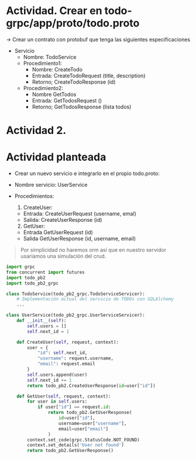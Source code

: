 
# Actividad. Crear en todo-grpc/app/proto/todo.proto

-> Crear un contrato con protobuf que tenga las siguientes especificaciones

- Servicio
    - Nombre: TodoService
    - Procedimiento1:
        - Nombre: CreateTodo
        - Entrada: CreateTodoRequest (title, description)
        - Retorno; CreateTodoResponse (id)
    - Procedimiento2:
        - Nombre GetTodos 
        - Entrada: GetTodosRequest ()
        - Retorno; GetTodosResponse (lista todos)

# Actividad 2.

# Actividad planteada

- Crear un nuevo servicio e integrarlo en el propio todo.proto:

- Nombre servicio: UserService
- Procedimientos:
  1. CreateUser:
    - Entrada: CreateUserRequest (username, emal)
    - Salida: CreateUserResponse (id)
  2. GetUser:
    - Entrada GetUserRequest (id)
    - Salida GetUserResponse (id, username, email)

> Por simplicidad no haremos orm así que en nuestro servidor usaríamos una simulación del crud.


```python
import grpc
from concurrent import futures
import todo_pb2
import todo_pb2_grpc

class TodoService(todo_pb2_grpc.TodoServiceServicer):
    # Implementación actual del servicio de TODOs con SQLAlchemy
    ...

class UserService(todo_pb2_grpc.UserServiceServicer):
    def __init__(self):
        self.users = []
        self.next_id = 1

    def CreateUser(self, request, context):
        user = {
            "id": self.next_id,
            "username": request.username,
            "email": request.email
        }
        self.users.append(user)
        self.next_id += 1
        return todo_pb2.CreateUserResponse(id=user["id"])

    def GetUser(self, request, context):
        for user in self.users:
            if user["id"] == request.id:
                return todo_pb2.GetUserResponse(
                    id=user["id"],
                    username=user["username"],
                    email=user["email"]
                )
        context.set_code(grpc.StatusCode.NOT_FOUND)
        context.set_details('User not found')
        return todo_pb2.GetUserResponse()


```